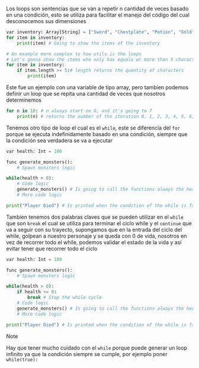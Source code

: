 Los loops son sentencias que se van a repetir n cantidad de veces basado en una condición, esto se utiliza para facilitar el manejo del código del cual desconocemos sus dimensiones
```python
var inventory: Array[String] = ["Sword", "Chestplate", "Potion", "Gold"]
for item in inventory:
	print(item) # Going to show the items of the inventory

# An example more complex to how utils is the loops
# Let's gonna show the items who only has equals or more than 5 characters
for item in inventory:
	if item.length >= 5:# length returns the quantity of characters
		print(item)
```
Este fue un ejemplo con una variable de tipo array, pero tambien podemos definir un loop que se repita una cantidad de veces que nosotros determinemos
```python
for n in 10: # n always start on 0, and it's going to 7
	print(n) # returns the number of the iteration 0, 1, 2, 3, 4, 5, 6, 7
```
Tenemos otro tipo de loop el cual es el `while`, este se diferencia del `for` porque se ejecuta indefinidamente basado en una condición, siempre que la condición sea verdadera se va a ejecutar
```python
var health: Int = 100

func generate_monsters():
	# Spawn monsters logic

while(health > 0):
	# Code logic
	generate_monsters() # Is going to call the functions always the health is greater than 0
	# More code logic

print("Player Died") # Is printed when the condition of the while is false
```
Tambien tenemos dos palabras claves que se pueden utilizar en el `while` que son `break` el cual se utiliza para terminar el ciclo while y el `continue` que va a seguir con su trayecto, supongamos que en la entrada del ciclo del while, golpean a nuestro personaje y se queda con 0 de vida, nosotros en vez de recorrer todo el while, podemos validar el estado de la vida y así evitar tener que recorrer todo el ciclo
```python
var health: Int = 100

func generate_monsters():
	# Spawn monsters logic

while(health > 0):
	if health <= 0:
		break # Stop the while cycle
	# Code logic
	generate_monsters() # Is going to call the functions always the health is greater than 0
	# More code logic

print("Player Died") # Is printed when the condition of the while is false
```
>[!NOTE]
> Hay que tener mucho cuidado con el `while` porque puede generar un loop infinito ya que la condición siempre se cumple, por ejemplo poner `while(true):`